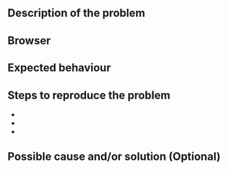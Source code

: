 <!--- Please use the following template for bugs. For features, please clear the template and describe the feature in detail. --->
## Description of the problem
<!--- Provide a detailed description of the problem. --->

## Browser
<!--- Which browser does this issue apply to. (Chrome/Firefox/Both) --->

## Expected behaviour
<!--- What's supposed to happen. --->

## Steps to reproduce the problem
<!--- Provide steps to reproduce the problem. --->
-
-
- 

## Possible cause and/or solution (Optional)
<!--- What may have cause this problem? If you have a possible solution, please describe it below. --->



